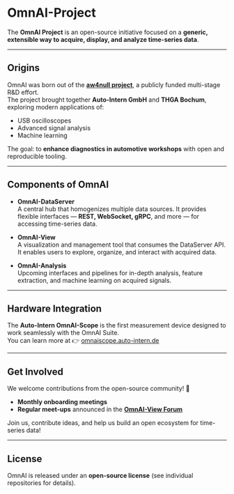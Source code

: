 # OmnAI-Project  

The **OmnAI Project** is an open-source initiative focused on a **generic, extensible way to acquire, display, and analyze time-series data**.  

---

## Origins  
OmnAI was born out of the [**aw4null project**](https://github.com/nabla-B/paper_aw4null-overview), a publicly funded multi-stage R&D effort.  
The project brought together **Auto-Intern GmbH** and **THGA Bochum**, exploring modern applications of:  

- USB oscilloscopes  
- Advanced signal analysis  
- Machine learning  

The goal: to **enhance diagnostics in automotive workshops** with open and reproducible tooling.  

---

## Components of OmnAI  

- **OmnAI-DataServer**  
  A central hub that homogenizes multiple data sources. It provides flexible interfaces — **REST, WebSocket, gRPC**, and more — for accessing time-series data.  

- **OmnAI-View**  
  A visualization and management tool that consumes the DataServer API. It enables users to explore, organize, and interact with acquired data.  

- **OmnAI-Analysis**  
  Upcoming interfaces and pipelines for in-depth analysis, feature extraction, and machine learning on acquired signals.  

---

## Hardware Integration  

The **Auto-Intern OmnAI-Scope** is the first measurement device designed to work seamlessly with the OmnAI Suite.  
You can learn more at 👉 [omnaiscope.auto-intern.de](https://omnaiscope.auto-intern.de)  

---

## Get Involved  

We welcome contributions from the open-source community! 🚀  

- **Monthly onboarding meetings**  
- **Regular meet-ups** announced in the **[OmnAI-View Forum](https://github.com/OmnAI-Project/OmnAI-View/discussions)**  

Join us, contribute ideas, and help us build an open ecosystem for time-series data!  

---

## License  

OmnAI is released under an **open-source license** (see individual repositories for details).  
